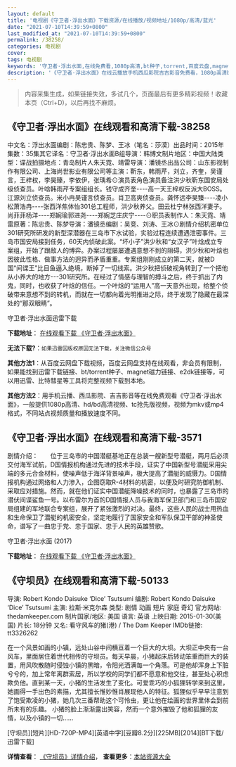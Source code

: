 ```yaml
---
layout: default
title: '电视剧《守卫者·浮出水面》下载资源/在线播放/视频地址/1080p/高清/蓝光'
date: "2021-07-10T14:39:59+0800"
last_modified_at: "2021-07-10T14:39:59+0800"
permalink: /38258/
categories: 电视剧
cover:
tags: 电视剧
keywords: '守卫者·浮出水面,在线免费看,1080p高清,bt种子,torrent,百度云盘,magnet,磁力链,迅雷下载资源'
description: '《守卫者·浮出水面》在线云播放手机西瓜影院吉吉影音免费看，1080p高清bd/hd未删减完整版和tc抢先枪版，mkv/mp4格式，附带bt/torrent种子、magnet/磁力链、百度云盘、网盘资源迅雷下载链接'
---
```


>内容采集生成，如果链接失效，多试几个，页面最后有更多精彩视频！收藏本页（Ctrl+D)，以后再找不麻烦。


## 《守卫者·浮出水面》在线观看和高清下载-38258

中文名：浮出水面编剧：陈忠贵、陈梦、王冰（笔名：莎漠）出品时间：2015年集数：35集其它译名：守卫者·浮出水面B组导演：韩博文制片地区：中国大陆类型：谍战拍摄地点：青岛制片人朱天霓、靖雷导演：潘镜丞出品公司：山东影视制作有限公司、上海尚世影业有限公司等主演：靳东，韩雨芹，刘立，齐奎，吴谨言，王梓权，李昊臻，李依伊，张瑀希⊙演员表角色演员备注洪少秋靳东国安局处级侦查员。叶唅韩雨芹专案组组长。钱守成齐奎----高一天王梓权反派大BOSS。江源刘立侦查员。米小冉吴谨言侦查员。肖卫高爽侦查员。龚怀远李昊臻----凌小松萧浩冉----张西洋焦体怡301总工程师，洪少秋养父。田云杜宁林张西洋妻子。尚菲菲杨洋----郑婉瑜郭进尧----郑婉芝庄庆宁----⊙职员表制作人：朱天霓、靖雷原著：陈忠贵、陈梦导演：潘镜丞编剧：吴竞、刘涛、王冰⊙剧情介绍机密单位301研究所研发的新型深潜器在三岛市下水试验，实验过程连续遭遇泄密事件。三岛市国安局接到任务，60天内侦破此案。“坏小子”洪少秋和“女汉子”叶焓成立专案组，开始了跟敌人的博弈。办案过程屡屡遭遇意想不到的阻碍，洪少秋和叶焓也因彼此性格、做事方法的迥异而矛盾重重。专案组刚刚成立的第二天，就被D国“间谍王”比目鱼逼入绝境，断掉了一切线索。洪少秋把侦破视角转到了一个把他从小养大的地方---301研究所。在经过了情感与理智的搏斗之后，终于抓出了内鬼，同时，也收获了叶焓的信任。一个叶焓的“运用人”高一天意外出现，给整个侦破带来意想不到的转机，而就在一切都向着光明推进之际，终于发现了隐藏在最深处的“那双眼睛”。


守卫者·浮出水面迅雷下载

**下载地址**： [在线观看下载 《守卫者·浮出水面》](https://www.993dy.com//vod-detail-id-27175.html) 


**无法下载?**：`如果迅雷因版权原因无法下载，关注微信公众号 `

**其他方法1**：从百度云网盘下载视频，百度云网盘支持在线观看，非会员有限制，如果能找到迅雷下载链接、bt/torrent种子、magnet磁力链接、e2dk链接等，可以用迅雷、比特彗星等工具将完整视频下载到本地。

**其他方法2**：用手机云播、西瓜影院、吉吉影音等在线免费观看《守卫者·浮出水面》，一般提供1080p高清、hd/bd高清视频、tc抢先版视频，视频为mkv或mp4格式，不同站点视频质量和播放速度不同。


## 《守卫者·浮出水面》在线观看和高清下载-3571

剧情介绍：　　位于三岛市的中国潜艇基地正在总装一艘新型号潜艇，两月后必须交付海军试航，D国情报机构通过先进的技术手段，证实了中国新型号潜艇采用尖端的多元合金材料，使噪声低于海洋背景噪声，极大提高了潜艇的威慑力。D国情报机构通过网络和人力渗入，企图窃取R-4材料的机密，以便及时研究防御机制、采取应对措施。然而，就在他们证实中国潜艇降噪技术的同时，也暴露了三岛市的潜伏间谍鲨鱼一号。以布雷尔为首的D国情报人员与我海军保卫部门和三岛市国安局组建的军地联合专案组，展开了紧张激烈的对决。最终，这些人民的战士用热血和生命保卫了潜艇的机密安全，坚定地履行了国家安全和军队保卫干部的神圣使命，谱写了一曲忠于党、忠于国家、忠于人民的英雄赞歌。


守卫者·浮出水面 (2017)

**下载地址**： [在线观看下载 《守卫者·浮出水面》](https://www.btbtdy.me/btdy/dy11409.html) 


## 《守坝员》在线观看和高清下载-50133

导演: Robert Kondo Daisuke ‘Dice’ Tsutsumi 编剧: Robert Kondo Daisuke ‘Dice’ Tsutsumi 主演: 拉斯·米克尔森 类型: 剧情 动画 短片 家庭 奇幻 官方网站: thedamkeeper.com 制片国家/地区: 美国 语言: 英语 上映日期: 2015-01-30(美国) 片长: 18分钟 又名: 看守风车的猪(港) / The Dam Keeper IMDb链接: tt3326262

在一个风景如画的小镇，远处山谷中间横亘着一个巨大的大坝。大坝正中央有一台风车，里面居住着世代相传的守坝员。每天早晨，小猪起床后转动笨重而巨大的装置，用风吹散随时侵蚀小镇的黑暗，令阳光洒满每一个角落。可是他却浑身上下脏兮兮的，加上常年离群索居，所以学校的同学们都不愿意和他交往，甚至处心积虑欺负他。直到某一天，小猪的生活发生了变化。可爱乖巧的小狐狸转学来到这里，她画得一手出色的素描，尤其擅长惟妙惟肖展现他人的特征。狐狸似乎早早注意到了饱受欺凌的小猪，她几次三番帮助这个可怜虫，更让他在绘画的世界里体会到前所未有的乐趣。 小猪的脸上渐渐露出笑容，然而一个意外摧毁了他和狐狸的友情，以及小镇的一切……


[守坝员][短片][HD-720P-MP4][英语中字][豆瓣8.2分][225MB][2014][BT下载/迅雷下载]

**详情查看**： [《守坝员》详情介绍](/movie/50133/)， **查看更多**：[本站资源大全](/movie/t/all/)

